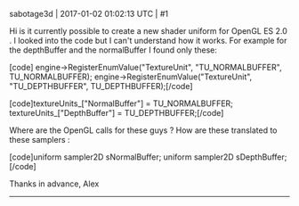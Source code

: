 sabotage3d | 2017-01-02 01:02:13 UTC | #1

Hi is it currently possible to create a new shader uniform for OpenGL ES 2.0 .
I looked into the code but I can't understand how it works.
For example for the depthBuffer and the normalBuffer I found only these:

[code] engine->RegisterEnumValue("TextureUnit", "TU_NORMALBUFFER", TU_NORMALBUFFER);
 engine->RegisterEnumValue("TextureUnit", "TU_DEPTHBUFFER", TU_DEPTHBUFFER);[/code]

[code]textureUnits_["NormalBuffer"] = TU_NORMALBUFFER;
textureUnits_["DepthBuffer"] = TU_DEPTHBUFFER;[/code]

Where are the OpenGL calls for these guys ?
How are these translated to these samplers : 

[code]uniform sampler2D sNormalBuffer;
uniform sampler2D sDepthBuffer;[/code]


Thanks in advance,
Alex

-------------------------


